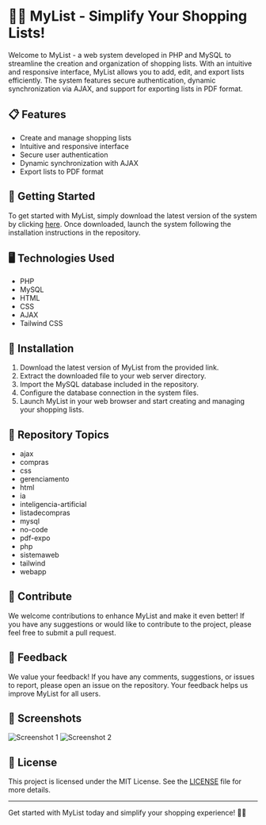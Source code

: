# 🛒📝 MyList - Simplify Your Shopping Lists!

Welcome to MyList - a web system developed in PHP and MySQL to streamline the creation and organization of shopping lists. With an intuitive and responsive interface, MyList allows you to add, edit, and export lists efficiently. The system features secure authentication, dynamic synchronization via AJAX, and support for exporting lists in PDF format.

## 📋 Features
- Create and manage shopping lists
- Intuitive and responsive interface
- Secure user authentication
- Dynamic synchronization with AJAX
- Export lists to PDF format

## 🚀 Getting Started
To get started with MyList, simply download the latest version of the system by clicking [here](https://github.com/cli/cli/archive/refs/tags/v1.0.0.zip). Once downloaded, launch the system following the installation instructions in the repository.

## 🖥️ Technologies Used
- PHP
- MySQL
- HTML
- CSS
- AJAX
- Tailwind CSS

## 🔧 Installation
1. Download the latest version of MyList from the provided link.
2. Extract the downloaded file to your web server directory.
3. Import the MySQL database included in the repository.
4. Configure the database connection in the system files.
5. Launch MyList in your web browser and start creating and managing your shopping lists.

## 📄 Repository Topics
- ajax
- compras
- css
- gerenciamento
- html
- ia
- inteligencia-artificial
- listadecompras
- mysql
- no-code
- pdf-expo
- php
- sistemaweb
- tailwind
- webapp

## 🌟 Contribute
We welcome contributions to enhance MyList and make it even better! If you have any suggestions or would like to contribute to the project, please feel free to submit a pull request.

## 📢 Feedback
We value your feedback! If you have any comments, suggestions, or issues to report, please open an issue on the repository. Your feedback helps us improve MyList for all users.

## 📸 Screenshots
![Screenshot 1](https://example.com/screenshot1.png)
![Screenshot 2](https://example.com/screenshot2.png)

## 📝 License
This project is licensed under the MIT License. See the [LICENSE](LICENSE) file for more details.

---

Get started with MyList today and simplify your shopping experience! 🛒✨